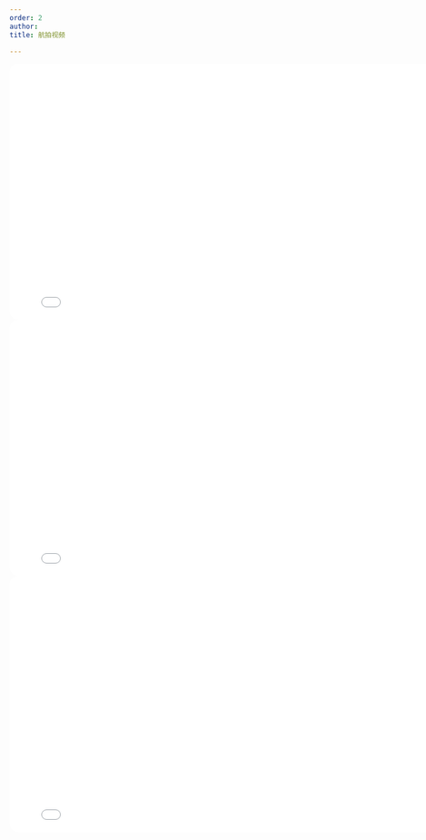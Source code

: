 ```yaml
---
order: 2
author: 
title: 航拍视频

---
```


<style>
  .video-container {
    width: 800px; /* 设置视频宽度 */
    height: 450px; /* 设置视频高度 */
    border-radius: 15px; /* 设置圆角 */
    overflow: hidden; /* 隐藏超出部分 */
  }
</style>
<div class="video-container">
  <iframe 
    src="//player.bilibili.com/player.html?isOutside=true&aid=113141719506050&bvid=BV1mB4Se5EWy&cid=25657218182&p=1" 
    width="100%" 
    height="100%" 
    scrolling="no" 
    border="0" 
    frameborder="no" 
    framespacing="0" 
    allowfullscreen="true">
  </iframe>
</div>
<div class="video-container">
  <iframe 
    src="//player.bilibili.com/player.html?isOutside=true&aid=1804992524&bvid=BV1qb421q7yu&cid=1551583942&p=1" 
    width="100%" 
    height="100%" 
    scrolling="no" 
    border="0" 
    frameborder="no" 
    framespacing="0" 
    allowfullscreen="true">
  </iframe>
</div>

<div class="video-container">
  <iframe 
    src="//player.bilibili.com/player.html?isOutside=true&aid=1754966729&bvid=BV18t421T73s&cid=1551564716&p=1" 
    width="100%" 
    height="100%" 
    scrolling="no" 
    border="0" 
    frameborder="no" 
    framespacing="0" 
    allowfullscreen="true">
  </iframe>
</div>